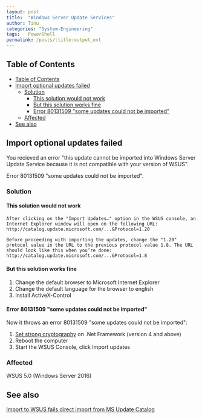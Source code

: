 ```yaml
---
layout: post
title:  "Windows Server Update Services"
author: Tinu
categories: "System-Engineering"
tags:   PowerShell
permalink: /posts/:title:output_ext
---
```


## Table of Contents

- [Table of Contents](#table-of-contents)
- [Import optional updates failed](#import-optional-updates-failed)
  - [Solution](#solution)
    - [This solution would not work](#this-solution-would-not-work)
    - [But this solution works fine](#but-this-solution-works-fine)
    - [Error 80131509 "some updates could not be imported"](#error-80131509-some-updates-could-not-be-imported)
  - [Affected](#affected)
- [See also](#see-also)

## Import optional updates failed

You recieved an error "this update cannot be imported into Windows Server Update Service because it is not compatible with your version of WSUS".

Error 80131509 "some updates could not be imported".

### Solution

#### This solution would not work

````text
After clicking on the "Import Updates…" option in the WSUS console, an Internet Explorer window will open on the following URL: http://catalog.update.microsoft.com/...&Protocol=1.20

Before proceeding with importing the updates, change the "1.20" protocol value in the URL to the previous protocol value 1.8. The URL should look like this when you’re done: http://catalog.update.microsoft.com/...&Protocol=1.8
````

#### But this solution works fine

1. Change the default browser to Microsoft Internet Explorer
2. Change the default language for the browser to english
3. Install ActiveX-Control

#### Error 80131509 "some updates could not be imported"

Now it throws an error 80131509 "some updates could not be imported":

1. [Set strong cryptography](./FindModuleError.html) on .Net Framework (version 4 and above)
2. Reboot the computer
3. Start the WSUS Console, click Import updates

### Affected

WSUS 5.0 (Windows Server 2016)

## See also

[Import to WSUS fails direct import from MS Update Catalog](https://community.spiceworks.com/topic/2144162-import-to-wsus-fails-direct-import-from-ms-update-catalog)
